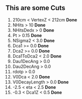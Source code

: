 ## This are some Cuts

1. 210cm < VertexZ < 212cm    **Done**
2. NHits  > 10   **Done**
3. NHitsDedx > 0   **Done**
4. Pt > 0.15   **Done**
5. NSigma2 < 3.0   **Done**
6. Dca1 >= 0.0   **Done**
7. Dca2 >= 0.0   **Done**
8. Dca1ToDca2 < 2.0   **Done**
9. Dau1DecAng > 0.0
10. Dau2DecAng > 0.0
11. rdotp > 0.0
12. V0Dca < 2.0   **Done**
13. V0DecayLength > 0.0   **Done**
14. -2.5 < eta < 2.5   **Done**
15. -0.3 < Dca1Z < 0.5 **Done**